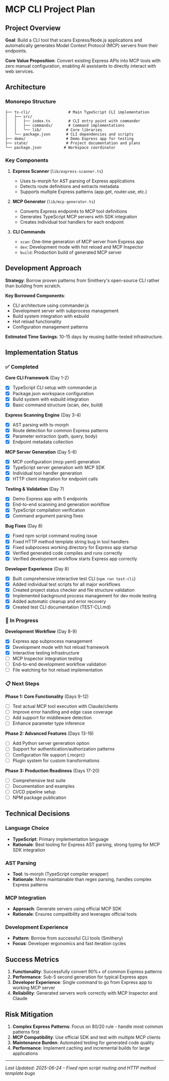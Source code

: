 # MCP CLI Project Plan

## Project Overview

**Goal**: Build a CLI tool that scans Express/Node.js applications and automatically generates Model Context Protocol (MCP) servers from their endpoints.

**Core Value Proposition**: Convert existing Express APIs into MCP tools with zero manual configuration, enabling AI assistants to directly interact with web services.

## Architecture

### Monorepo Structure
```
├── ts-cli/                 # Main TypeScript CLI implementation
│   ├── src/
│   │   ├── index.ts        # CLI entry point with commander
│   │   ├── commands/       # Command implementations
│   │   └── lib/           # Core libraries
│   └── package.json       # CLI dependencies and scripts
├── demo/                  # Demo Express app for testing
├── state/                 # Project documentation and plans
└── package.json          # Workspace coordinator
```

### Key Components

1. **Express Scanner** (`lib/express-scanner.ts`)
   - Uses ts-morph for AST parsing of Express applications
   - Detects route definitions and extracts metadata
   - Supports multiple Express patterns (app.get, router.use, etc.)

2. **MCP Generator** (`lib/mcp-generator.ts`)
   - Converts Express endpoints to MCP tool definitions
   - Generates TypeScript MCP servers with SDK integration
   - Creates individual tool handlers for each endpoint

3. **CLI Commands**
   - `scan`: One-time generation of MCP server from Express app
   - `dev`: Development mode with hot reload and MCP Inspector
   - `build`: Production build of generated MCP server

## Development Approach

**Strategy**: Borrow proven patterns from Smithery's open-source CLI rather than building from scratch.

**Key Borrowed Components**:
- CLI architecture using commander.js
- Development server with subprocess management  
- Build system integration with esbuild
- Hot reload functionality
- Configuration management patterns

**Estimated Time Savings**: 10-15 days by reusing battle-tested infrastructure.

## Implementation Status

### ✅ Completed

**Core CLI Framework** (Day 1-2)
- [x] TypeScript CLI setup with commander.js
- [x] Package.json workspace configuration
- [x] Build system with esbuild integration
- [x] Basic command structure (scan, dev, build)

**Express Scanning Engine** (Day 3-4)
- [x] AST parsing with ts-morph
- [x] Route detection for common Express patterns
- [x] Parameter extraction (path, query, body)
- [x] Endpoint metadata collection

**MCP Server Generation** (Day 5-6)
- [x] MCP configuration (mcp.yaml) generation
- [x] TypeScript server generation with MCP SDK
- [x] Individual tool handler generation
- [x] HTTP client integration for endpoint calls

**Testing & Validation** (Day 7)
- [x] Demo Express app with 5 endpoints
- [x] End-to-end scanning and generation workflow
- [x] TypeScript compilation verification
- [x] Command argument parsing fixes

**Bug Fixes** (Day 8)
- [x] Fixed npm script command routing issue
- [x] Fixed HTTP method template string bug in tool handlers
- [x] Fixed subprocess working directory for Express app startup
- [x] Verified generated code compiles and runs correctly
- [x] Verified development workflow starts Express app correctly

**Developer Experience** (Day 8)
- [x] Built comprehensive interactive test CLI (`npm run test-cli`)
- [x] Added individual test scripts for all major workflows
- [x] Created project status checker and file structure validation
- [x] Implemented background process management for dev mode testing
- [x] Added automatic cleanup and error recovery
- [x] Created test CLI documentation (TEST-CLI.md)

### 🔄 In Progress

**Development Workflow** (Day 8-9)
- [x] Express app subprocess management
- [x] Development mode with hot reload framework
- [x] Interactive testing infrastructure
- [ ] MCP Inspector integration testing
- [ ] End-to-end development workflow validation
- [ ] File watching for hot reload implementation

### 📋 Next Steps

**Phase 1: Core Functionality** (Days 9-12)
- [ ] Test actual MCP tool execution with Claude/clients
- [ ] Improve error handling and edge case coverage
- [ ] Add support for middleware detection
- [ ] Enhance parameter type inference

**Phase 2: Advanced Features** (Days 13-16)
- [ ] Add Python server generation option
- [ ] Support for authentication/authorization patterns
- [ ] Configuration file support (.mcprc)
- [ ] Plugin system for custom transformations

**Phase 3: Production Readiness** (Days 17-20)
- [ ] Comprehensive test suite
- [ ] Documentation and examples
- [ ] CI/CD pipeline setup
- [ ] NPM package publication

## Technical Decisions

### Language Choice
- **TypeScript**: Primary implementation language
- **Rationale**: Best tooling for Express AST parsing, strong typing for MCP SDK integration

### AST Parsing
- **Tool**: ts-morph (TypeScript compiler wrapper)
- **Rationale**: More maintainable than regex parsing, handles complex Express patterns

### MCP Integration
- **Approach**: Generate servers using official MCP SDK
- **Rationale**: Ensures compatibility and leverages official tools

### Development Experience
- **Pattern**: Borrow from successful CLI tools (Smithery)
- **Focus**: Developer ergonomics and fast iteration cycles

## Success Metrics

1. **Functionality**: Successfully convert 90%+ of common Express patterns
2. **Performance**: Sub-5 second generation for typical Express apps  
3. **Developer Experience**: Single command to go from Express app to working MCP server
4. **Reliability**: Generated servers work correctly with MCP Inspector and Claude

## Risk Mitigation

1. **Complex Express Patterns**: Focus on 80/20 rule - handle most common patterns first
2. **MCP Compatibility**: Use official SDK and test with multiple MCP clients
3. **Maintenance Burden**: Automated testing for generated code quality
4. **Performance**: Implement caching and incremental builds for large applications

---

*Last Updated: 2025-06-24 - Fixed npm script routing and HTTP method template bugs*